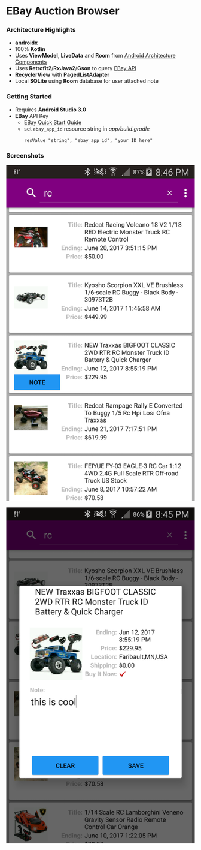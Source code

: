# EBay Auction Browser

### Architecture Highlights
* **androidx**
* 100% **Kotlin**
* Uses **ViewModel**, **LiveData** and  **Room** from [Android Architecture Components](https://developer.android.com/topic/libraries/architecture/index.html)
* Uses **Retrofit2**/**RxJava2**/**Gson** to query [EBay API](http://developer.ebay.com/Devzone/finding/CallRef/findItemsByKeywords.html)
* **RecyclerView** with **PagedListAdapter**
* Local **SQLite**  using **Room** database for user attached note

### Getting Started
* Requires **Android Studio 3.0**
* **EBay** API Key
    * [EBay Quick Start Guide](https://go.developer.ebay.com/quick-start-guide)
    * set `ebay_app_id` resource string in  _app/build.gradle_
        ```
        resValue "string", "ebay_app_id", "your ID here"
        ```

### Screenshots
![Screen Shot 1](./AuctionBrowser_ss1.png)

![Screen Shot 3](./AuctionBrowser_ss3.png)
